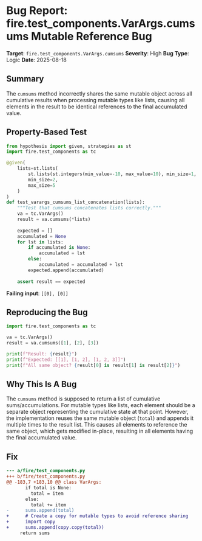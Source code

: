 # Bug Report: fire.test_components.VarArgs.cumsums Mutable Reference Bug

**Target**: `fire.test_components.VarArgs.cumsums`
**Severity**: High
**Bug Type**: Logic
**Date**: 2025-08-18

## Summary

The `cumsums` method incorrectly shares the same mutable object across all cumulative results when processing mutable types like lists, causing all elements in the result to be identical references to the final accumulated value.

## Property-Based Test

```python
from hypothesis import given, strategies as st
import fire.test_components as tc

@given(
    lists=st.lists(
        st.lists(st.integers(min_value=-10, max_value=10), min_size=1, max_size=3),
        min_size=2,
        max_size=5
    )
)
def test_varargs_cumsums_list_concatenation(lists):
    """Test that cumsums concatenates lists correctly."""
    va = tc.VarArgs()
    result = va.cumsums(*lists)
    
    expected = []
    accumulated = None
    for lst in lists:
        if accumulated is None:
            accumulated = lst
        else:
            accumulated = accumulated + lst
        expected.append(accumulated)
    
    assert result == expected
```

**Failing input**: `[[0], [0]]`

## Reproducing the Bug

```python
import fire.test_components as tc

va = tc.VarArgs()
result = va.cumsums([1], [2], [3])

print(f"Result: {result}")
print(f"Expected: [[1], [1, 2], [1, 2, 3]]")
print(f"All same object? {result[0] is result[1] is result[2]}")
```

## Why This Is A Bug

The `cumsums` method is supposed to return a list of cumulative sums/accumulations. For mutable types like lists, each element should be a separate object representing the cumulative state at that point. However, the implementation reuses the same mutable object (`total`) and appends it multiple times to the result list. This causes all elements to reference the same object, which gets modified in-place, resulting in all elements having the final accumulated value.

## Fix

```diff
--- a/fire/test_components.py
+++ b/fire/test_components.py
@@ -183,7 +183,10 @@ class VarArgs:
       if total is None:
         total = item
       else:
         total += item
-      sums.append(total)
+      # Create a copy for mutable types to avoid reference sharing
+      import copy
+      sums.append(copy.copy(total))
     return sums
```